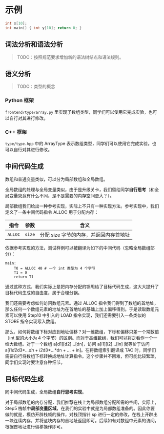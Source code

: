 # 示例

```C
int x[10];
int main() { int y[10]; return 0; }

```

## 词法分析和语法分析

> TODO：按照规范要求增加新的语法树结点和语法规则。

## 语义分析

> TODO：类型的概念

### Python 框架

`frontend/type/array.py` 里实现了数组类型，同学们可以使用它完成实验，也可以自行对其进行修改。

### C++ 框架

`type/type.hpp` 中的 ArrayType 表示数组类型，同学们可以使用它完成实验，也可以自行对其进行修改。

## 中间代码生成

数组和普通变量类似，可以分为局部数组和全局数组。

全局数组的处理与全局变量类似，由于是升级关卡，我们留给同学**自行思考**（和全局变量究竟有什么不同，是不是需要的内存空间更大？）。

局部数组我们给出一种参考实现，实际上不只有一种实现方法。参考实现中，我们定义了一条中间代码指令 ALLOC 用于分配内存：

| 指令 | 参数 | 含义 |
| --- | --- | --- |
| `ALLOC` | `size` | 分配 size 字节的内存，并返回内存首地址 |

依据参考实现的方法，测试样例可以被翻译为如下的中间代码（忽略全局数组部分）：

```
main:
    T0 = ALLOC 40 # 一个 int 类型为 4 个字节
    T1 = 0
    return T1
```

通过这种方式，我们实际上是把内存分配的锅甩给了目标代码生成，这大大提升了目标代码生成的自由度，属于合理分锅。

我们还需要考虑如何访问数组元素。通过 ALLOC 指令我们得到了数组的首地址，那么任何一个数组元素的地址为在首地址的基础上加上偏移得到。于是读取数组元素可以使用 Step10 中引入的 LOAD 指令实现，我们还需要引入一条类似的 STORE 指令实现写入数组。

那么，如何将数组下标对应到地址偏移？对一维数组，下标和偏移只差一个常数倍（int 型的大小为 4 个字节）的区别。而对于高维数组，我们可以将之看作一个一维大数组。对于一个数组 a[d1][d2]...[dn]，访问 a[i1][i2]...[in] 就等价于访问 a[i1*d2*d3*...*dn + i2*d3*...*dn + ... + in]。在将数组索引翻译成 TAC 时，同学们需要自行将数组下标转换成地址计算指令。这个步骤并不困难，但可能比较繁琐，同学们实现时要注意各种细节。

## 目标代码生成

同中间代码生成，全局数组**自行思考实现**。

对于局部数组的内存分配，我们推荐在栈上为局部数组分配所需的空间，实际上，Step5 栈帧中**局部变量区域**，在我们的实验中就是为局部数组准备的。因此你要做的就是，模仿开辟栈帧的操作，对栈顶指针 sp 进行一定的修改，在栈上开辟出一块连续内存，并将这块内存的首地址返回即可。后续如有对数组中元素的访问，根据首地址进行偏移操作即可。

